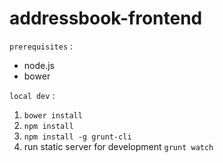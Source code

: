 addressbook-frontend
====================

`prerequisites` :
  * node.js
  * bower

`local dev` :

  1. `bower install`
  2. `npm install`
  3. `npm install -g grunt-cli`
  4. run static server for development
    `grunt watch`
